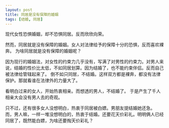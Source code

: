 ```yaml
---
layout: post
title: 同居是没有保障的婚姻
tags: [结婚, 同居]
---
```


现代女性恐惧婚姻，却不恐惧同居。反而欣欣向荣。

然而，同居就是没有保障的婚姻。女人对法律给予的保障十分的恐惧，反而喜欢裸奔。
为啥同居就是没有保障的婚姻呢？

因为现行的婚姻法，对女性的约束力几乎没有，写满了对男性的约束力。对男人来说，结婚的性价比太低，不如同居划算。因为结婚了，也不能约束伴侣。反而自己被法律给管辖起来了。
倒不如只同居，不结婚。这样双方都是裸奔，都没有法律保护。那就看谁在法律外的力量大了。

看明白过来的女人，开始热衷相亲。而想透的男人，不结婚了。
于是产生了千人相亲大会没有男人去的奇观。

只不过，还有很多女人没想明白，热衷于同居被白嫖。男朋友提结婚她还急。
而，男人嘛，一样一堆没想明白的，热衷于结婚。还要花天价彩礼。明明俩人已经同居了，既然能白嫖，为啥还要掏天价彩礼？


